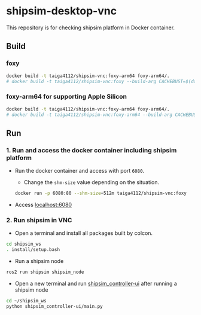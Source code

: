 # shipsim-desktop-vnc

This repository is for checking shipsim platform in Docker container.

## Build

### foxy

```sh
docker build -t taiga4112/shipsim-vnc:foxy-arm64 foxy-arm64/.
# docker build -t taiga4112/shipsim-vnc:foxy --build-arg CACHEBUST=$(date +%s) foxy/.
```

### foxy-arm64 for supporting Apple Silicon

```sh
docker build -t taiga4112/shipsim-vnc:foxy-arm64 foxy-arm64/.
# docker build -t taiga4112/shipsim-vnc:foxy-arm64 --build-arg CACHEBUST=$(date +%s) foxy-arm64/.
```

## Run

### 1. Run and access the docker container including shipsim platform

- Run the docker container and access with port `6080`.
  - Change the `shm-size` value depending on the situation.

  ```sh
  docker run -p 6080:80 --shm-size=512m taiga4112/shipsim-vnc:foxy
  ```

- Access [localhost:6080](http://127.0.0.1:6080/)

### 2. Run shipsim in VNC

- Open a terminal and install all packages built by colcon.

```sh
cd shipsim_ws
. install/setup.bash
```

- Run a shipsim node

```sh
ros2 run shipsim shipsim_node
```

- Open a new terminal and run [shipsim_controller-ui](https://github.com/ShipMMG/shipsim_controller-ui) after running a shipsim node

```sh
cd ~/shipsim_ws
python shipsim_controller-ui/main.py
```

